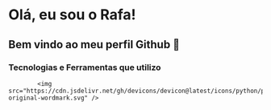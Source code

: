 # Olá, eu sou o Rafa!
## Bem vindo ao meu perfil Github 👋

### Tecnologias e Ferramentas que utilizo

            <img src="https://cdn.jsdelivr.net/gh/devicons/devicon@latest/icons/python/python-original-wordmark.svg" />
          



<!--
**rafa-fsantos/rafa-fsantos** is a ✨ _special_ ✨ repository because its `README.md` (this file) appears on your GitHub profile.

Here are some ideas to get you started:

- 🔭 I’m currently working on ...
- 🌱 I’m currently learning ...
- 👯 I’m looking to collaborate on ...
- 🤔 I’m looking for help with ...
- 💬 Ask me about ...
- 📫 How to reach me: ...
- 😄 Pronouns: ...
- ⚡ Fun fact: ...
-->
